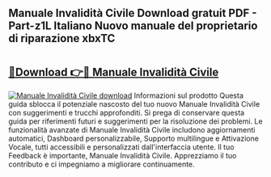 ## Manuale Invalidità Civile Download gratuit PDF - Part-z1L Italiano Nuovo manuale del proprietario di riparazione xbxTC

# <h2><a href="http://dfdall3.blite.top/?on=Manuale+Invalidit%c3%a0+Civile">🔗Download 👉🔴 Manuale Invalidità Civile</a></h2>

[![Manuale Invalidità Civile download](https://i.imgur.com/lujVjoI.png)](http://dfdall3.blite.top/?on=Manuale+Invalidit%c3%a0+Civile)
Informazioni sul prodotto Questa guida sblocca il potenziale nascosto del tuo nuovo Manuale Invalidità Civile con suggerimenti e trucchi approfonditi. Si prega di conservare questa guida per riferimenti futuri e suggerimenti per la risoluzione dei problemi. Le funzionalità avanzate di Manuale Invalidità Civile includono aggiornamenti automatici, Dashboard personalizzabile, Supporto multilingue e Attivazione Vocale, tutti accessibili e personalizzati dall'interfaccia utente. Il tuo Feedback è importante, Manuale Invalidità Civile. Apprezziamo il tuo contributo e ci impegniamo a migliorare continuamente.
